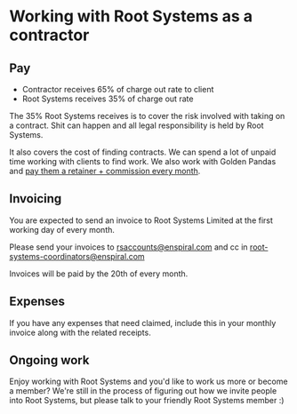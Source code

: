 # Working with Root Systems as a contractor

## Pay

* Contractor receives 65% of charge out rate to client
* Root Systems receives 35% of charge out rate

The 35% Root Systems receives is to cover the risk involved with taking on a contract. Shit can happen and all legal responsibility is held by Root Systems.

It also covers the cost of finding contracts. We can spend a lot of unpaid time working with clients to find work. We also work with Golden Pandas and [pay them a retainer + commission every month](./golden-pandas.md).

## Invoicing

You are expected to send an invoice to Root Systems Limited at the first working day of every month.

Please send your invoices to rsaccounts@enspiral.com and cc in root-systems-coordinators@enspiral.com

Invoices will be paid by the 20th of every month.

## Expenses

If you have any expenses that need claimed, include this in your monthly invoice along with the related receipts.

## Ongoing work

Enjoy working with Root Systems and you'd like to work us more or become a member?
We're still in the process of figuring out how we invite people into Root Systems, but please talk to your friendly Root Systems member :) 
